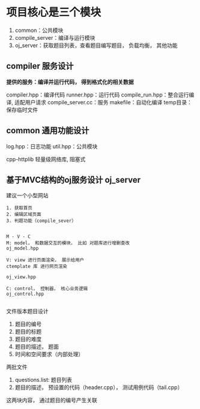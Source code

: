 # 项目核心是三个模块
1. common：公共模块
2. compile_server：编译与运行模块
3. oj_server：获取题目列表，查看题目编写题目， 负载均衡， 其他功能


## compiler 服务设计

**提供的服务：编译并运行代码， 得到格式化的相关数据**

compiler.hpp：编译代码
runner.hpp：运行代码
compile_run.hpp：整合运行编译, 适配用户请求
compile_server.cc：服务
makefile：自动化编译
temp目录：保存临时文件

## common 通用功能设计

log.hpp：日志功能
util.hpp：公共模块

cpp-httplib 轻量级网络库, 阻塞式


## 基于MVC结构的oj服务设计 oj_server
建议一个小型网站
~~~
1. 获取首页
2. 编辑区域页面
3. 判题功能（compile_sever）


M - V - C
M: model， 和数据交互的模块， 比如 对题库进行增删查改
oj_model.hpp

V: view 进行页面渲染， 展示给用户
ctemplate 库 进行网页渲染

oj_view.hpp

C: control， 控制器， 核心业务逻辑  
oj_control.hpp


~~~


文件版本题目设计
1. 题目的编号
2. 题目的标题
3. 题目的难度
4. 题目的描述， 题面
5. 时间和空间要求（内部处理）

两批文件
1. questions.list: 题目列表
2. 题目的描述， 预设置的代码（header.cpp）， 测试用例代码（tail.cpp）

这两块内容， 通过题目的编号产生关联


